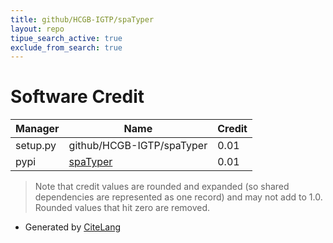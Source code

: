 ```yaml
---
title: github/HCGB-IGTP/spaTyper
layout: repo
tipue_search_active: true
exclude_from_search: true
---
```

# Software Credit

|Manager|Name|Credit|
|-------|----|------|
|setup.py|github/HCGB-IGTP/spaTyper|0.01|
|pypi|[spaTyper](https://github.com/JFsanchezherrero/spa_typing)|0.01|


> Note that credit values are rounded and expanded (so shared dependencies are represented as one record) and may not add to 1.0. Rounded values that hit zero are removed.


- Generated by [CiteLang](https://github.com/vsoch/citelang)
